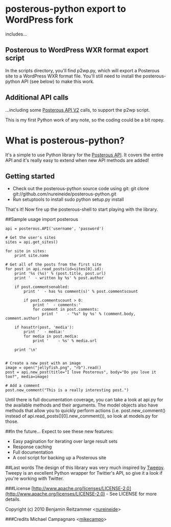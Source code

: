 # posterous-python export to WordPress fork
includes...

## Posterous to WordPress WXR format export script
In the scripts directory, you'll find p2wp.py, which will export a Posterous site to a WordPress WXR format file. You'll still need to install the posterous-python API (see below) to make this work.

## Additional API calls
...including some [Posterous API V2](http://apidocs.posterous.com) calls, to support the p2wp script. 

This is my first Python work of any note, so the coding could be a bit ropey.


# What is posterous-python?
It's a simple to use Python library for the [Posterous API](http://posterous.com/api). 
It covers the entire API and it's really easy to extend when new API methods are added!

## Getting started
 * Check out the posterous-python source code using git:
        git clone git://github.com/nureineide/posterous-python.git
 * Run setuptools to install 
        sudo python setup.py install

That's it! Now fire up the posterous-shell to start playing with the library.

##Sample usage
    import posterous
     
    api = posterous.API('username', 'password')

    # Get the user's sites
    sites = api.get_sites()

    for site in sites:
        print site.name

    # Get all of the posts from the first site
    for post in api.read_posts(id=sites[0].id):
        print '%s (%s)' % (post.title, post.url)
        print '  - written by %s' % post.author

        if post.commentsenabled:
            print '  - has %s comment(s)' % post.commentscount
            
            if post.commentscount > 0:
                print '  - comments:'
                for comment in post.comments:
                    print '    - "%s" by %s' % (comment.body, comment.author)

        if hasattr(post, 'media'):
            print '  - media:'
            for media in post.media:
                print '    - %s' % media.url
 
        print '\n'


    # Create a new post with an image
    image = open("jellyfish.png", "rb").read()
    post = api.new_post(title="I love Posterous", body="Do you love it too?", media=image)

    # Add a comment
    post.new_comment("This is a really interesting post.")
   
Until there is full documentation coverage, you can take a look at api.py for the available methods and their arguments. The model objects also have methods that allow you to quickly perform actions (i.e. post.new_comment() instead of api.read_posts()[0].new_comment()), so look at models.py for those.


##In the future...
Expect to see these new features:

 * Easy pagination for iterating over large result sets
 * Response caching
 * Full documentation
 * A cool script for backing up a Posterous site

##Last words
The design of this library was very much inspired by [Tweepy](http://github.com/joshthecoder/tweepy). Tweepy is an excellent Python wrapper for Twitter's API, so give it a look if you're working with Twitter.

###License
[http://www.apache.org/licenses/LICENSE-2.0](http://www.apache.org/licenses/LICENSE-2.0) - See LICENSE for more details.

Copyright (c) 2010 Benjamin Reitzammer <[nureineide](http://github.com/nureineide)>

###Credits
Michael Campagnaro <[mikecampo](http://github.com/mikecampo)>
